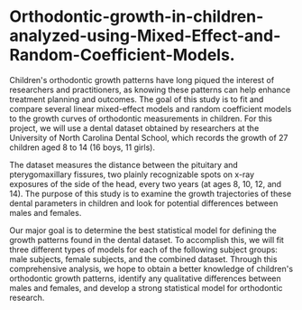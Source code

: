 # Orthodontic-growth-in-children-analyzed-using-Mixed-Effect-and-Random-Coefficient-Models.

Children's orthodontic growth patterns have long piqued the interest of researchers and practitioners, as knowing these patterns can help enhance treatment planning and outcomes. The goal of this study is to fit and compare several linear mixed-effect models and random coefficient models to the growth curves of orthodontic measurements in children. For this project, we will use a dental dataset obtained by researchers at the University of North Carolina Dental School, which records the growth of 27 children aged 8 to 14 (16 boys, 11 girls). 

The dataset measures the distance between the pituitary and pterygomaxillary fissures, two plainly recognizable spots on x-ray exposures of the side of the head, every two years (at ages 8, 10, 12, and 14). The purpose of this study is to examine the growth trajectories of these dental parameters in children and look for potential differences between males and females. 

Our major goal is to determine the best statistical model for defining the growth patterns found in the dental dataset. To accomplish this, we will fit three different types of models for each of the following subject groups: male subjects, female subjects, and the combined dataset. Through this comprehensive analysis, we hope to obtain a better knowledge of children's orthodontic growth patterns, identify any qualitative differences between males and females, and develop a strong statistical model for orthodontic research.
